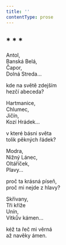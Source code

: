 ```yaml
---
title: ''
contentType: prose
---
```


<section>

## \* \* \*

Antol,  
Banská Belá,  
Čapor,  
Dolná Streda…

kde na světě zdejším  
hezčí abeceda?

Hartmanice,  
Chlumec,  
Jičín,  
Kozí Hrádek…

v které básni světa  
tolik pěkných řádek?

Modra,  
Nižný Lánec,  
Oltáříček,  
Plavy…

proč ta krásná píseň,  
proč mi nejde z hlavy?

Skřivany,  
Tři kříže  
Unín,  
Vítkův kámen…

kéž ta řeč mi věrná  
až navěky ámen.

</section>
